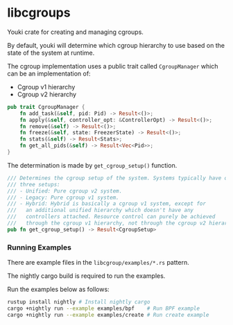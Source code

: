 # libcgroups

Youki crate for creating and managing cgroups.

By default, youki will determine which cgroup hierarchy to use based on the state of the system at runtime.

The cgroup implementation uses a public trait called `CgroupManager` which can be an implementation of:

 - Cgroup v1 hierarchy
 - Cgroup v2 hierarchy

```rust
pub trait CgroupManager {
    fn add_task(&self, pid: Pid) -> Result<()>;
    fn apply(&self, controller_opt: &ControllerOpt) -> Result<()>;
    fn remove(&self) -> Result<()>;
    fn freeze(&self, state: FreezerState) -> Result<()>;
    fn stats(&self) -> Result<Stats>;
    fn get_all_pids(&self) -> Result<Vec<Pid>>;
}
```

The determination is made by `get_cgroup_setup()` function.

```rust 
/// Determines the cgroup setup of the system. Systems typically have one of
/// three setups:
/// - Unified: Pure cgroup v2 system.
/// - Legacy: Pure cgroup v1 system.
/// - Hybrid: Hybrid is basically a cgroup v1 system, except for
///   an additional unified hierarchy which doesn't have any
///   controllers attached. Resource control can purely be achieved
///   through the cgroup v1 hierarchy, not through the cgroup v2 hierarchy.
pub fn get_cgroup_setup() -> Result<CgroupSetup>
```
### Running Examples

There are example files in the `libcgroup/examples/*.rs` pattern.

The nightly cargo build is required to run the examples.

Run the examples below as follows:

```bash 
rustup install nightly # Install nightly cargo
cargo +nightly run --example examples/bpf    # Run BPF example
cargo +nightly run --example examples/create # Run create example 
```
